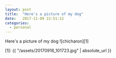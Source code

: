 ```yaml
---
layout: post
title:  "Here's a picture of my dog"
date:   2017-11-09 22:51:12
categories:
  - personal
---
```


Here's a picture of my dog
![chicharon][1]

[1]: {{ "/assets/20170916_101723.jpg" | absolute_url }}

